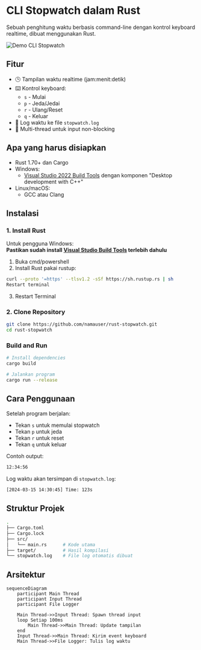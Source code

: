 # CLI Stopwatch dalam Rust

Sebuah penghitung waktu berbasis command-line dengan kontrol keyboard realtime, dibuat menggunakan Rust.

![Demo CLI Stopwatch](https://media.giphy.com/media/v1.Y2lkPTc5MGI3NjExbDl1Y2Q0eG5vY2x3Y2RqY3V0OHJkNmN5N3B5bGx6b2s0a3B2eWZ0ZyZlcD12MV9pbnRlcm5hbF9naWZfYnlfaWQmY3Q9Zw/3o7btT1T9qpQZWhNlK/giphy.gif)

## Fitur

- 🕒 Tampilan waktu realtime (jam:menit:detik)
- ⌨️ Kontrol keyboard:
  - `s` - Mulai
  - `p` - Jeda/Jedai
  - `r` - Ulang/Reset
  - `q` - Keluar
- 📝 Log waktu ke file `stopwatch.log`
- 🧵 Multi-thread untuk input non-blocking

## Apa yang harus disiapkan

- Rust 1.70+ dan Cargo
- Windows:
  - [Visual Studio 2022 Build Tools](https://visualstudio.microsoft.com/downloads/#build-tools-for-visual-studio-2022) dengan komponen "Desktop development with C++"
- Linux/macOS:
  - GCC atau Clang

## Instalasi

### 1. Install Rust

Untuk pengguna Windows:  
**Pastikan sudah install [Visual Studio Build Tools](https://visualstudio.microsoft.com/downloads/#build-tools-for-visual-studio-2022) terlebih dahulu**

1. Buka cmd/powershell
2. Install Rust pakai rustup:
```bash
curl --proto '=https' --tlsv1.2 -sSf https://sh.rustup.rs | sh
Restart terminal
```
3. Restart Terminal

### 2. Clone Repository
```bash
git clone https://github.com/namauser/rust-stopwatch.git
cd rust-stopwatch
```

### Build and Run
```bash
# Install dependencies
cargo build

# Jalankan program
cargo run --release
```

## Cara Penggunaan
Setelah program berjalan:
- Tekan `s` untuk memulai stopwatch
- Tekan `p` untuk jeda
- Tekan `r` untuk reset
- Tekan `q` untuk keluar

Contoh output:
```bash
12:34:56
```

Log waktu akan tersimpan di `stopwatch.log`:
```bash
[2024-03-15 14:30:45] Time: 123s
```

## Struktur Projek
```bash
.
├── Cargo.toml
├── Cargo.lock
├── src/
│   └── main.rs      # Kode utama
├── target/          # Hasil kompilasi
└── stopwatch.log    # File log otomatis dibuat
```

## Arsitektur

```mermaid
sequenceDiagram
    participant Main Thread
    participant Input Thread
    participant File Logger

    Main Thread->>Input Thread: Spawn thread input
    loop Setiap 100ms
        Main Thread->>Main Thread: Update tampilan
    end
    Input Thread->>Main Thread: Kirim event keyboard
    Main Thread->>File Logger: Tulis log waktu
```
